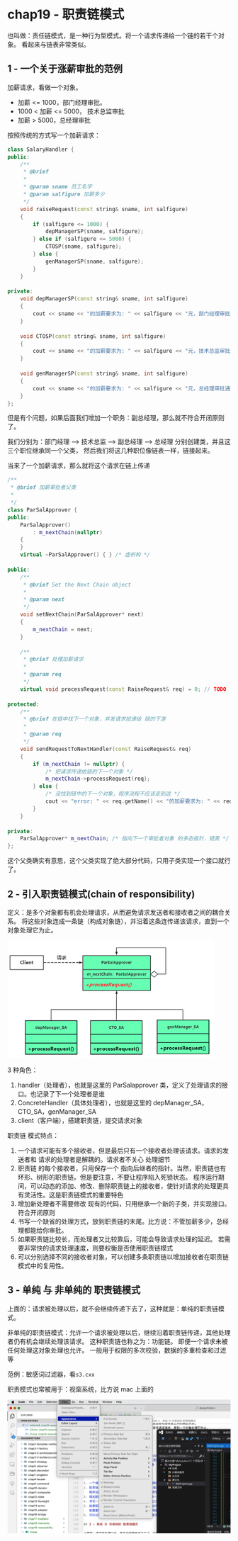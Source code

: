 # chap19 - 职责链模式

也叫做：责任链模式，是一种行为型模式。将一个请求传递给一个链的若干个对象。
看起来与链表非常类似。

## 1 - 一个关于涨薪审批的范例

加薪请求，看做一个对象。

- 加薪 <= 1000，部门经理审批。
- 1000 < 加薪 <= 5000， 技术总监审批
- 加薪 > 5000，总经理审批

按照传统的方式写一个加薪请求：

```cxx
class SalaryHandler {
public:
    /**
     * @brief
     *
     * @param sname 员工名字
     * @param salfigure 加薪多少
     */
    void raiseRequest(const string& sname, int salfigure)
    {
        if (salfigure <= 1000) {
            depManagerSP(sname, salfigure);
        } else if (salfigure <= 5000) {
            CTOSP(sname, salfigure);
        } else {
            genManagerSP(sname, salfigure);
        }
    }

private:
    void depManagerSP(const string& sname, int salfigure)
    {
        cout << sname << "的加薪要求为: " << salfigure << "元，部门经理审批通过!" << endl;
    }

    void CTOSP(const string& sname, int salfigure)
    {
        cout << sname << "的加薪要求为: " << salfigure << "元，技术总监审批通过!" << endl;
    }

    void genManagerSP(const string& sname, int salfigure)
    {
        cout << sname << "的加薪要求为: " << salfigure << "元，总经理审批通过!" << endl;
    }
};
```

但是有个问题，如果后面我们增加一个职务：副总经理，那么就不符合开闭原则了。

我们分别为：部门经理 --> 技术总监 --> 副总经理 --> 总经理 分别创建类，并且这三个职位继承同一个父类，
然后我们将这几种职位像链表一样，链接起来。

当来了一个加薪请求，那么就将这个请求在链上传递

```cxx
/**
 * @brief 加薪审批者父类
 *
 */
class ParSalApprover {
public:
    ParSalApprover()
        : m_nextChain(nullptr)
    {
    }
    virtual ~ParSalApprover() { } /* 虚析构 */

public:
    /**
     * @brief Set the Next Chain object
     *
     * @param next
     */
    void setNextChain(ParSalApprover* next)
    {
        m_nextChain = next;
    }

    /**
     * @brief 处理加薪请求
     *
     * @param req
     */
    virtual void processRequest(const RaiseRequest& req) = 0; // TODO

protected:
    /**
     * @brief 在链中找下一个对象，并发请求投递给 链的下游
     *
     * @param req
     */
    void sendRequestToNextHandler(const RaiseRequest& req)
    {
        if (m_nextChain != nullptr) {
            /* 把请求传递给链的下一个对象 */
            m_nextChain->processRequest(req);
        } else {
            /* 没找到链中的下一个对象，程序流程不应该走到这 */
            cout << "error: " << req.getName() << "的加薪要求为: " << req.getSalFigure() << endl;
        }
    }

private:
    ParSalApprover* m_nextChain; /* 指向下一个审批者对象 的多态指针，链表 */
};
```

这个父类确实有意思，这个父类实现了绝大部分代码，只用子类实现一个接口就行了。

## 2 - 引入职责链模式(chain of responsibility)

定义：是多个对象都有机会处理请求，从而避免请求发送者和接收者之间的耦合关系。
将这些对象连成一条链（构成对象链），并沿着这条连传递该请求，直到一个对象处理它为止。

![uml](image/uml.png)

3 种角色：

1. handler（处理者），也就是这里的 ParSalapprover 类，定义了处理请求的接口。也记录了下一个处理者是谁
2. ConcreteHandler（具体处理者），也就是这里的 depManager_SA，CTO_SA，genManager_SA
3. client（客户端），搭建职责链，提交请求对象

职责链 模式特点：

1. 一个请求可能有多个接收者，但是最后只有一个接收者处理该请求。请求的发送者和 请求的处理者是解耦的。请求者不关心 处理细节
2. 职责链 的每个接收者，只用保存一个 指向后继者的指针。当然，职责链也有 环形、树形的职责链。但是要注意，不要让程序陷入死锁状态。
   程序运行期间，可以动态的添加、修改、删除职责链上的接收者，使针对请求的处理更具有灵活性。这是职责链模式的重要特色
3. 增加新处理者不需要修改 现有的代码，只用继承一个新的子类，并实现接口。符合开闭原则
4. 书写一个缺省的处理方式，放到职责链的末尾。比方说：不管加薪多少，总经理都能给你审批。
5. 如果职责链比较长，而处理者又比较靠后，可能会导致请求处理的延迟。
   若需要非常快的请求处理速度，则要权衡是否使用职责链模式
6. 可以分别选择不同的接收者对象，可以创建多条职责链以增加接收者在职责链模式中的复用性。

## 3 - 单纯 与 非单纯的 职责链模式

上面的：请求被处理以后，就不会继续传递下去了，这种就是：单纯的职责链模式。

非单纯的职责链模式：允许一个请求被处理以后，继续沿着职责链传递，其他处理者仍有机会继续处理该请求。
这种职责链也称之为：功能链。
即便一个请求未被任何处理这对象处理也允许。
一般用于权限的多次校验，数据的多重检查和过滤等

范例：敏感词过滤器，看`s3.cxx`

职责模式也常被用于：视窗系统，比方说 mac 上面的

![windows](image/windows.png)
